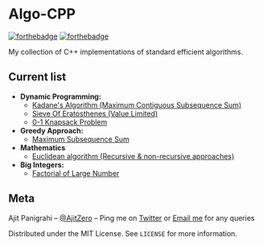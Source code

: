 # Algo-CPP

[![forthebadge](https://forthebadge.com/images/badges/made-with-c-plus-plus.svg)](https://forthebadge.com)
[![forthebadge](https://forthebadge.com/images/badges/check-it-out.svg)](https://forthebadge.com)

My collection of C++ implementations of standard efficient algorithms.

## Current list

- **Dynamic Programming:**
  - [Kadane's Algorithm (Maximum Contiguous Subsequence Sum)](Dynamic%20Programming/MaximumSubsequenceSum-Contiguous.cpp)
  - [Sieve Of Eratosthenes (Value Limited)](Dynamic%20Programming/SieveOfEratosthenes-ValueLimited.cpp)
  - [0-1 Knapsack Problem](Dynamic%20Programming/0-1%20Knapsack%20Problem.cpp)
- **Greedy Approach:**
  - [Maximum Subsequence Sum](Greedy%20Approach/MaximumSubsequenceSum.cpp)
- **Mathematics**
  - [Euclidean algorithm (Recursive & non-recursive approaches)](Mathematics/EuclideanAlgorithm.cpp)
- **Big Integers:**
  - [Factorial of Large Number](Big%20Integers/FactorialOfLargeNumber.cpp)

## Meta

Ajit Panigrahi – [@AjitZero](https://github.com/AjitZero) – Ping me on [Twitter](https://twitter.com/AjitZero) or [Email me](mailto:ajitzero@gmail.com) for any queries

Distributed under the MIT License. See `LICENSE` for more information.
